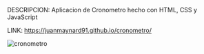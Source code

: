 DESCRIPCION: Aplicacion de Cronometro hecho con HTML, CSS y JavaScript

LINK: https://juanmaynard91.github.io/cronometro/

![cronometro](https://user-images.githubusercontent.com/74424452/121134554-e78d7380-c809-11eb-8c21-7e96a3da1007.png)
